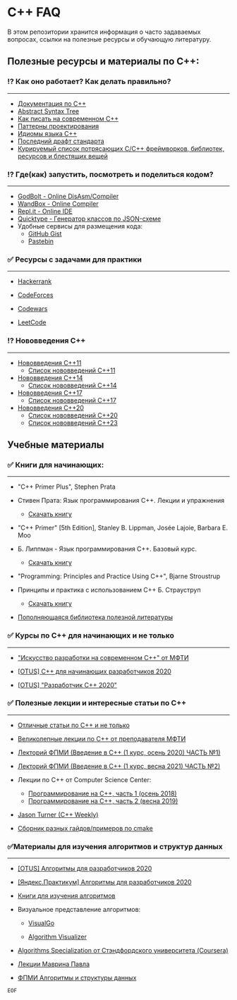 # C++ FAQ
В этом репозитории хранится информация о часто
задаваемых вопросах, ссылки на полезные ресурсы и
обучающую литературу.

## Полезные ресурсы и материалы по C++:

### ⁉ Как оно работает? Как делать правильно?

---

- [Документация по С++](https://en.cppreference.com/w)
- [Abstract Syntax Tree](https://cppinsights.io)
- [Как писать на современном C++](https://github.com/isocpp/CppCoreGuidelines/blob/master/CppCoreGuidelines.md)
- [Паттерны проектирования](https://refactoring.guru/ru/design-patterns/cpp)
- [Идиомы языка С++](https://en.m.wikibooks.org/wiki/More_C%2B%2B_Idioms)
- [Последний драфт стандарта](http://eel.is/c++draft/)
- [Курируемый список потрясающих C/C++ фреймворков, библиотек, ресурсов и блестящих вещей](https://cpp.libhunt.com)

### ⁉ Где(как) запустить, посмотреть и поделиться кодом?

---

- [GodBolt - Online DisAsm/Compiler](https://godbolt.org)
- [WandBox - Online Compiler](https://wandbox.org/)
- [Repl.it - Online IDE](https://repl.it/languages/cpp)
- [Quicktype - Генератор классов по JSON-схеме](https://quicktype.io/)
- Удобные сервисы для размещения кода:
  * [GitHub Gist](https://gist.github.com)
  * [Pastebin](https://pastebin.com)

### ✅ Ресурсы с задачами для практики

---

- [Hackerrank](https://www.hackerrank.com/domains/cpp)

- [CodeForces](https://codeforces.com/)

- [Codewars](https://codewars.com/kata/search/cpp?q=&&beta)

- [LeetCode](https://leetcode.com/)

###  ⁉ Нововведения С++

---

- [Нововведения С++11](https://www.youtube.com/watch?v=ZOmZCj5ijck&ab_channel=PVS-StudioRu)
  * [Список нововведений  С++11](https://en.cppreference.com/w/cpp/11)
- [Нововведения С++14](https://www.youtube.com/watch?v=5TTS9zr9PGk&ab_channel=PVS-StudioRu)
  * [Список нововведений  С++14](https://en.cppreference.com/w/cpp/14)
- [Нововведения С++17](https://www.youtube.com/watch?v=rRMgJEZVY04&ab_channel=PVS-StudioRu)
  * [Список нововведений  С++17](https://en.cppreference.com/w/cpp/11)
- [Нововведения С++20](https://www.youtube.com/watch?v=KPuYn_fUdxc&t=3s&ab_channel=PVS-StudioRu)
  * [Список нововведений  С++20](https://en.cppreference.com/w/cpp/20)
  * [Список нововведений  С++23](https://en.cppreference.com/w/cpp/23)

## Учебные материалы

### ✅ Книги для начинающих:

---

- "C++ Primer Plus", Stephen Prata
- Стивен Прата: Язык программирования C++. Лекции и упражнения
  * [Скачать книгу](https://disk.yandex.ru/i/QSR598p9CpG5tA)

- "C++ Primer" [5th Edition], Stanley B. Lippman, Josée Lajoie, Barbara E. Moo
- Б. Липпман - Язык программирования C++. Базовый курс.
  * [Скачать книгу](https://disk.yandex.ru/i/O_9ghFjZMr8bBA)

- "Programming: Principles and Practice Using C++", Bjarne Stroustrup
- Принципы и практика с использованием C++ Б. Страуструп
  * [Скачать книгу](https://disk.yandex.ru/i/1EJ6hlr7g_glhw)

- [Пополняющаяся библиотека полезной литературы](https://disk.yandex.ru/d/3p7CqGmDVslLiA?w=1)

### ✅ Курсы по С++ для начинающих и не только

---

- ["Искусство разработки на современном C++" от МФТИ](https://ru.coursera.org/specializations/c-plus-plus-modern-development)

- [ [OTUS] С++ для начинающих разработчиков 2020](https://disk.yandex.ru/d/kcsmDi1uDcKdcw?w=1)

- [ [OTUS] "Разработчик C++ 2020"](https://disk.yandex.ru/d/01KzEC-oIrpUqA?w=1)

### ✅ Полезные лекции и интересные статьи по С++

---

- [Отличные статьи по С++ и не только](http://scrutator.me/)

- [Великолепные лекции по С++ от преподавателя МФТИ](https://www.youtube.com/channel/UCvmBEbr9NZt7UEh9doI7n_A/featured)

- [Лекторий ФПМИ (Введение в С++ (1 курс, осень 2020) ЧАСТЬ №1)](https://www.youtube.com/playlist?list=PL4_hYwCyhAvazfCDGyS0wx_hvBmnAAf4h)
- [Лекторий ФПМИ (Введение в С++ (1 курс, весна 2021) ЧАСТЬ №2)](https://www.youtube.com/playlist?list=PL4_hYwCyhAvYTzwME4vQoDO8ZINM5trra)

- Лекции по С++ от Computer Science Center:

  * [Программирование на C++, часть 1 (осень 2018)](https://www.youtube.com/playlist?list=PLlb7e2G7aSpTFea2FYxp7mFfbZW-xavhL)
  * [Программирование на C++, часть 2 (весна 2019)](https://www.youtube.com/playlist?list=PLlb7e2G7aSpRs7YafQ1GgJvyRku10m1RN)

- [Jason Turner (C++ Weekly)](https://www.youtube.com/user/lefticus1)
- [Сборник разных гайдов/примеров по cmake](https://github.com/onqtam/awesome-cmake)

### ✅Материалы для изучения алгоритмов и структур данных

---

- [ [OTUS] Алгоритмы для разработчиков 2020](https://disk.yandex.ru/d/JYgqgDt9-7_EXg?w=1)

- [ [Яндекс.Практикум] Алгоритмы для разработчиков 2020](https://disk.yandex.ru/d/hTy9haLKDxrSbQ?w=1)

- [Книги для изучения алгоритмов](https://disk.yandex.ru/d/dQkuPvG9E0nlqQ?w=1)

- Визуальное представление алгоритмов:

  * [VisualGo](https://visualgo.net/en)

  * [Algorithm Visualizer](https://algorithm-visualizer.org)

- [Algorithms Specialization от Стэндфордского университета (Coursera)](https://www.coursera.org/browse/computer-science/algorithms)

- [Лекции Маврина Павла](https://www.youtube.com/c/pavelmavrin)

- [ФПМИ Алгоритмы и структуры данных](https://www.youtube.com/playlist?list=PL4_hYwCyhAvasUkSNdsUKoqcWpw9xl3i1)

```EOF```
